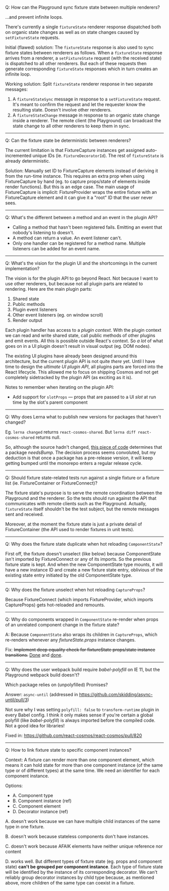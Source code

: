 Q: How can the Playground sync fixture state between multiple renderers?

...and prevent infinite loops.

There's currently a single `fixtureState` renderer response dispatched both on organic state changes as well as on state changes caused by `setFixtureState` requests.

Initial (flawed) solution: The `fixtureState` response is also used to sync fixture states between renderers as follows. When a `fixtureState` response arrives from a renderer, a `setFixtureState` request (with the received state) is dispatched to all other renderers. But each of these requests then generate corresponding `fixtureState` responses which in turn creates an infinite loop.

Working solution: Split `fixtureState` renderer response in two separate messages:

1. A `fixtureStateSync` message in response to a `setFixtureState` request. It's meant to confirm the request and let the requester know the resulting state. Doesn't involve other renderers.
2. A `fixtureStateChange` message in response to an organic state change inside a renderer. The remote client (the Playground) can broadcast the state change to all other renderers to keep them in sync.

---

Q: Can the fixture state be deterministic between renderers?

The current limitation is that FixtureCapture instances get assigned auto-incremented unique IDs (ie. `FixtureDecoratorId`). The rest of `fixtureState` is already deterministic.

Solution: Manually set ID to FixtureCapture elements instead of deriving it from the run-time instance. This requires an extra prop when using FixtureCapture by hand (eg. to capture props/state of elements inside render functions). But this is an edge case. The main usage of FixtureCapture is implicit: FixtureProvider wraps the entire fixture with an FixtureCapture element and it can give it a "root" ID that the user never sees.

---

Q: What's the different between a method and an event in the plugin API?

- Calling a method that hasn't been registered fails. Emitting an event that nobody's listening to doesn't.
- A method can return a value. An event listener can't.
- Only one handler can be registered for a method name. Multiple listeners can be added for an event name.

---

Q: What's the vision for the plugin UI and the shortcomings in the current implementation?

The vision is for the plugin API to go beyond React. Not because I want to use other renderers, but because not all plugin parts are related to rendering. Here are the main plugin parts:

1. Shared state
2. Public methods
3. Plugin event listeners
4. Other event listeners (eg. on window scroll)
5. Render output

Each plugin handler has access to a _plugin context_. With the plugin context we can read and write shared state, call public methods of other plugins and emit events. All this is possible outside React's context. So _a lot_ of what goes on in a UI plugin doesn't result in visual output (eg. DOM nodes).

The existing UI plugins have already been designed around this architecture, but the current plugin API is not quite _there_ yet. Until I have time to design the _ultimate UI plugin API_, all plugins parts are forced into the React lifecycle. This allowed me to focus on shipping Cosmos and not get completely sidetracked by the plugin API (as exciting as it is).

Notes to remember when iterating on the plugin API:

- Add support for `slotProps` — props that are passed to a UI _slot_ at run time by the slot's parent component

---

Q: Why does Lerna what to publish new versions for packages that haven't changed?

Eg. `lerna changed` returns `react-cosmos-shared`. But `lerna diff react-cosmos-shared` returns null.

So, although the source hadn't changed, [this piece of code](https://github.com/lerna/lerna/blob/ac0baa7b1d5c378f794c960ab13d70242d19ddc8/utils/collect-updates/collect-updates.js#L56-L57) determines that a package _needsBump_. The decision process seems convoluted, but my deduction is that once a package has a pre-release version, it will keep getting bumped until the monorepo enters a regular release cycle.

---

Q: Should fixture state-related tests run against a single fixture or a fixture list (ie. FixtureContainer or FixtureConnect)?

The fixture state's purpose is to serve the remote coordination between the Playground and the renderer. So the tests should run against the API that communicates with remote clients such as the Playground. Actually, `fixtureState` itself shouldn't be the test subject, but the remote messages sent and received.

Moreover, at the moment the fixture state is just a private detail of FixtureContainer (the API used to render fixtures in unit tests).

---

Q: Why does the fixture state duplicate when hot reloading `ComponentState`?

First off, the fixture doesn't unselect (like below) because ComponentState isn't imported by FixtureConnect or any of its imports. So the previous fixture state is kept. And when the new ComponentState type mounts, it will have a new instance ID and create a new fixture state entry, oblivious of the existing state entry initiated by the old ComponentState type.

---

Q: Why does the fixture unselect when hot reloading `CaptureProps`?

Because FixtureConnect (which imports FixtureProvider, which imports CaptureProps) gets hot-reloaded and remounts.

---

Q: Why do components wrapped in `ComponentState` re-render when props of an unrelated component change in the fixture state?

A: Because `ComponentState` also wraps its children in `CaptureProps`, which re-renders whenever any _fixtureState.props_ instance changes.

Fix: ~~Implement deep equality check for fixtureState props/state instance transitions.~~ [Done](https://github.com/react-cosmos/react-cosmos/commit/44bb9cec91dbb8dc4a788fdca50d897d841171e9) and [done](https://github.com/react-cosmos/react-cosmos/commit/126fda74a1e97bbce061443c7ab08f1b8fdc023c).

---

Q: Why does the user webpack build require _babel-polyfill_ on IE 11, but the Playground webpack build doesn't?

Which package relies on (unpolyfilled) Promises?

Answer: `async-until` (addressed in https://github.com/skidding/async-until/pull/3)

Not sure why I was setting `polyfill: false` to `transform-runtime` plugin in every Babel config. I think it only makes sense if you're certain a global polyfill (like _babel-polyfill_) is always imported before the compiled code. Not a good idea for libraries!

Fixed in: https://github.com/react-cosmos/react-cosmos/pull/820

---

Q: How to link fixture state to specific component instances?

Context: A fixture can render more than one component element, which means it can hold state for more than one component instance (of the same type or of different types) at the same time. We need an identifier for each component instance.

Options:

- A. Component type
- B. Component instance (ref)
- C. Component element
- D. Decorator instance (ref)

A. doesn't work because we can have multiple child instances of the same type in one fixture.

B. doesn't work because stateless components don't have instances.

C. doesn't work because AFAIK elements have neither unique reference nor content

D. works well. But different types of fixture state (eg. props and component state) **can't be grouped per component instance**. Each type of fixture state will be identified by the instance of its corresponding decorator. We can't reliably group decorator instances by child type because, as mentioned above, more children of the same type can coexist in a fixture.
